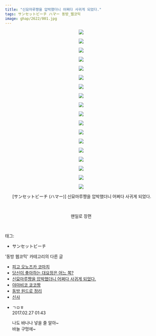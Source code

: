 ```yaml
---
title: "신묘마루쨩을 압박했더니 어쩌다 사귀게 되었다."
tags: サンセットビーチ ハマー 동방_웹코믹
image: ghap/2622/001.jpg
---
```

<div class="article">
<p style="text-align: center; clear: none; float: none;"><img src="{{ site.nasurl }}/ghap/2622/001.jpg"/></p>
<p style="text-align: center; clear: none; float: none;"><img src="{{ site.nasurl }}/ghap/2622/002.jpg"/></p>
<p style="text-align: center; clear: none; float: none;"><img src="{{ site.nasurl }}/ghap/2622/003.jpg"/></p>
<p style="text-align: center; clear: none; float: none;"><img src="{{ site.nasurl }}/ghap/2622/004.jpg"/></p>
<p style="text-align: center; clear: none; float: none;"><img src="{{ site.nasurl }}/ghap/2622/005.jpg"/></p>
<p style="text-align: center; clear: none; float: none;"><img src="{{ site.nasurl }}/ghap/2622/006.jpg"/></p>
<p style="text-align: center; clear: none; float: none;"><img src="{{ site.nasurl }}/ghap/2622/007.jpg"/></p>
<p style="text-align: center; clear: none; float: none;"><img src="{{ site.nasurl }}/ghap/2622/008.jpg"/></p>
<p style="text-align: center; clear: none; float: none;"><img src="{{ site.nasurl }}/ghap/2622/009.jpg"/></p>
<p style="text-align: center; clear: none; float: none;"><img src="{{ site.nasurl }}/ghap/2622/010.jpg"/></p>
<p style="text-align: center; clear: none; float: none;"><img src="{{ site.nasurl }}/ghap/2622/011.jpg"/></p>
<p style="text-align: center; clear: none; float: none;"><img src="{{ site.nasurl }}/ghap/2622/012.jpg"/></p>
<p style="text-align: center; clear: none; float: none;"><img src="{{ site.nasurl }}/ghap/2622/013.jpg"/></p>
<p style="text-align: center; clear: none; float: none;"><img src="{{ site.nasurl }}/ghap/2622/014.jpg"/></p>
<p style="text-align: center; clear: none; float: none;"><img src="{{ site.nasurl }}/ghap/2622/015.jpg"/></p>
<p style="text-align: center; clear: none; float: none;"><img src="{{ site.nasurl }}/ghap/2622/016.jpg"/></p>
<p style="text-align: center; clear: none; float: none;"><img src="{{ site.nasurl }}/ghap/2622/017.jpg"/></p>
<p style="text-align: center; clear: none; float: none;"><img src="{{ site.nasurl }}/ghap/2622/018.jpg"/></p>
<p style="text-align: center; clear: none; float: none;"> [サンセットビーチ (ハマー)] 신묘마루쨩을 압박했더니 어쩌다 사귀게 되었다.</p>
<p style="text-align: center; clear: none; float: none;"><br/></p>
<p style="text-align: center; clear: none; float: none;">왠일로 장편</p>
<p><br/></p>
</div><div class="tagTrail">
<p>태그: </p>
<ul>
<li>サンセットビーチ</li>
</ul>
</div><div class="another">
<p>'동방 웹코믹' 카테고리의 다른 글</p>
<ul>
<li><a href="/2016-10-17-ghap_2625">피고 오노즈카 코마치</a></li>
<li><a href="/2016-10-17-ghap_2623">당신이 좋아하는 대요정은 어느 쪽?</a></li>
<li><a href="/2016-10-17-ghap_2622">신묘마루쨩을 압박했더니 어쩌다 사귀게 되었다.</a></li>
<li><a href="/2016-10-17-ghap_2621">야마비코 쿄코짱</a></li>
<li><a href="/2016-10-16-ghap_2616">동방 원드로 정리</a></li>
<li><a href="/2016-10-16-ghap_2614">신사</a></li>
</ul>
</div><div class="cb_module cb_fluid">
<div class="cb_wrt cb_profile">
<div class="comment">
<ul>
<li class="cb_thumb_off" id="comment14926429">
<div class="cb_comment_area">
<div class="cb_info_area">
<div class="cb_section">
<span class="cb_nick_name">ㄱㅁㅎ</span>
</div>
<div class="cb_section">
<span class="cb_date">2017.02.27 01:43 </span>
</div>
</div>
<div class="cb_dsc_comment">
<p class="cb_dsc">
											나도 바나나 넣을 줄 알아~<br/>
바늘 구멍에~
										</p>
</div>
</div></li>
</ul>
</div>
</div><!-- commentList close -->
</div>